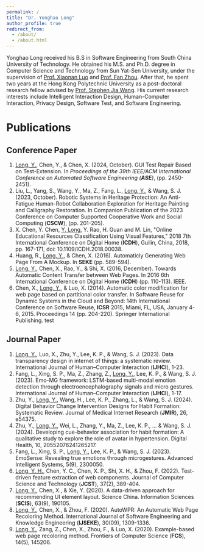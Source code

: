 ```yaml
---
permalink: /
title: "Dr. Yonghao Long"
author_profile: true
redirect_from: 
  - /about/
  - /about.html
---
```

Yonghao Long received his B.S in Software Engineering from South China University of Technology. He obtained his M.S. and Ph.D. degree in Computer Science and Technology from Sun Yat-Sen University, under the supervision of [Prof. Xiaonan Luo](https://www.guet.edu.cn/people2/1130199.html) and [Prof. Fan Zhou](https://cse.sysu.edu.cn/content/2531). After that, he spent two years at the Hong Kong Polytechnic University as a post-doctoral research fellow advised by [Prof. Stephen Jia Wang](https://www.polyu.edu.hk/sd/people/academic-staff/wang-stephen-jia/). His current research interests include Intelligent Interaction Design, Human-Computer Interaction, Privacy Design, Software Test, and Software Engineering. 


Publications
======

Conference Paper
------
1. <u>Long, Y.</u>, Chen, Y., & Chen, X. (2024, October). GUI Test Repair Based on Test-Extension. In <i>Proceedings of the 39th IEEE/ACM International Conference on Automated Software Engineering (**ASE**)</i>, (pp. 2450-2451).
2. Liu, L., Yang, S., Wang, Y., Ma, Z., Fang, L., <u>Long, Y.</u>, & Wang, S. J. (2023, October). Robotic Systems in Heritage Protection: An Anti-Fatigue Human-Robot Collaboration Exploration for Heritage Painting and Calligraphy Restoration. In Companion Publication of the 2023 Conference on Computer Supported Cooperative Work and Social Computing (**CSCW**), (pp. 201-205).
3. X. Chen, Y. Chen, <u>Y. Long</u>, Y. Rao, H. Guan and M. Lin, "Online Educational Resources Classification Using Visual Features," 2018 7th International Conference on Digital Home (**ICDH**), Guilin, China, 2018, pp. 167-171, doi: 10.1109/ICDH.2018.00038.
4. Huang, R., <u>Long, Y.</u>, & Chen, X. (2016). Automaticly Generating Web Page From A Mockup. In **SEKE** (pp. 589-594).
5. <u>Long, Y.</u>, Chen, X., Rao, Y., & Shi, X. (2016, December). Towards Automatic Content Transfer between Web Pages. In 2016 6th International Conference on Digital Home (**ICDH**) (pp. 110-113). IEEE.
6. Chen, X., <u>Long, Y.</u>, & Luo, X. (2014). Automatic color modification for web page based on partitional color transfer. In Software Reuse for Dynamic Systems in the Cloud and Beyond: 14th International Conference on Software Reuse, **ICSR** 2015, Miami, FL, USA, January 4-6, 2015. Proceedings 14 (pp. 204-220). Springer International Publishing.
test

Journal Paper
------
1. <u>Long, Y.</u>, Luo, X., Zhu, Y., Lee, K. P., & Wang, S. J. (2023). Data transparency design in internet of things: a systematic review. International Journal of Human–Computer Interaction (**IJHCI**), 1-23.
2. Fang, L., Xing, S. P., Ma, Z., Zhang, Z., <u>Long, Y.</u>, Lee, K. P., & Wang, S. J. (2023). Emo-MG framework: LSTM-based multi-modal emotion detection through electroencephalography signals and micro gestures. International Journal of Human–Computer Interaction (**IJHCI**), 1-17.
3. Zhu, Y., <u>Long, Y.</u>, Wang, H., Lee, K. P., Zhang, L., & Wang, S. J. (2024). Digital Behavior Change Intervention Designs for Habit Formation: Systematic Review. Journal of Medical Internet Research (**JMIR**), 26, e54375.
4. Zhu, Y., <u>Long, Y.</u>, Wei, L., Zhang, Y., Ma, Z., Lee, K. P., ... & Wang, S. J. (2024). Developing cue-behavior association for habit formation: A qualitative study to explore the role of avatar in hypertension. Digital Health, 10, 20552076241265217.
5. Fang, L., Xing, S. P., <u>Long, Y.</u>, Lee, K. P., & Wang, S. J. (2023). EmoSense: Revealing true emotions through microgestures. Advanced Intelligent Systems, 5(9), 2300050.
6. <u>Long, Y. H.</u>, Chen, Y. C., Chen, X. P., Shi, X. H., & Zhou, F. (2022). Test-driven feature extraction of web components. Journal of Computer Science and Technology (**JCST**), 37(2), 389-404.
7. <u>Long, Y.</u>, Chen, X., & Xie, Y. (2020). A data-driven approach for recommending UI element layout. Science China. Information Sciences (**SCIS**), 63(9), 190105.
8. <u>Long, Y.</u>, Chen, X., & Zhou, F. (2020). AutoWPR: An Automatic Web Page Recoloring Method. International Journal of Software Engineering and Knowledge Engineering (**IJSEKE**), 30(09), 1309-1336.
9. <u>Long, Y.</u>, Zang, Z., Chen, X., Zhou, F., & Luo, X. (2020). Example-based web page recoloring method. Frontiers of Computer Science (**FCS**), 14(5), 145206.

